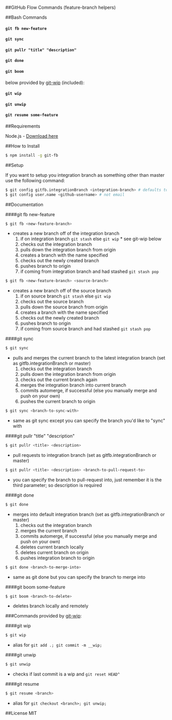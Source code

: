 ##GitHub Flow Commands (feature-branch helpers)

##Bash Commands
#### ```git fb new-feature```
#### ```git sync```
#### ```git pullr "title" "description"```
#### ```git done```
#### ```git boom```
below provided by [git-wip](https://github.com/tjmehta/git-wip) (included):
#### ```git wip```
#### ```git unwip```
#### ```git resume some-feature```

##Requirements

Node.js - [Download here](http://nodejs.org/download/)

##How to Install

```sh
$ npm install -g git-fb
```

##Setup

If you want to setup you integration branch as something other than master use the following command:
```sh
$ git config gitfb.integrationBranch <integration-branch> # defaults to master
$ git config user.name <github-username> # not email
```


##Documentation

####git fb new-feature
```sh
$ git fb <new-feature-branch>
```
* creates a new branch off of the integration branch
  1. if on integration branch ```git stash``` else ```git wip``` * see git-wip below
  2. checks out the integration branch
  3. pulls down the integration branch from origin
  4. creates a branch with the name specified
  5. checks out the newly created branch
  6. pushes branch to origin
  7. if coming from integration branch and had stashed ```git stash pop```

```sh
$ git fb <new-feature-branch> <source-branch>
```
* creates a new branch off of the source branch
  1. if on source branch ```git stash``` else ```git wip```
  2. checks out the source branch
  3. pulls down the source branch from origin
  4. creates a branch with the name specified
  5. checks out the newly created branch
  6. pushes branch to origin
  7. if coming from source branch and had stashed ```git stash pop```

####git sync
```sh
$ git sync
```
* pulls and merges the current branch to the latest integration branch (set as gitfb.integrationBranch or master)
  1. checks out the integration branch
  2. pulls down the integration branch from origin
  3. checks out the current branch again
  4. merges the integration branch into current branch
  5. commits automerge, if successful (else you manually merge and push on your own)
  6. pushes the current branch to origin

```sh
$ git sync <branch-to-sync-with>
```
* same as git sync except you can specify the branch you'd like to "sync" with

####git pullr "title" "description"
```sh
$ git pullr <title> <description>
```
* pull requests to integration branch (set as gitfb.integrationBranch or master)

```sh
$ git pullr <title> <description> <branch-to-pull-request-to>
```
* you can specify the branch to pull-request into, just remember it is the third parameter; so description is required

####git done
```sh
$ git done
```
* merges into default integration branch (set as gitfb.integrationBranch or master)
  1. checks out the integration branch
  2. merges the current branch
  3. commits automerge, if successful (else you manually merge and push on your own)
  4. deletes current branch locally
  5. deletes current branch on origin
  6. pushes integration branch to origin

```sh
$ git done <branch-to-merge-into>
```
* same as git done but you can specify the branch to merge into

####git boom some-feature
```sh
$ git boom <branch-to-delete>
```
* deletes branch locally and remotely

###Commands provided by [git-wip](https://github.com/tjmehta/git-wip):

####git wip
```sh
$ git wip
```
* alias for ```git add .; git commit -m __wip;```

####git unwip
```sh
$ git unwip
```
* checks if last commit is a wip and ```git reset HEAD^```

####git resume
```sh
$ git resume <branch>
```
* alias for ```git checkout <branch>; git unwip;```


##License
MIT